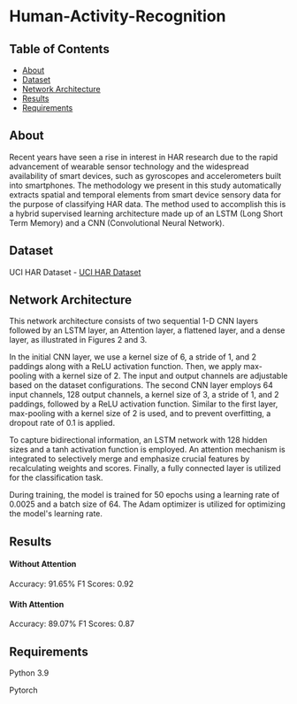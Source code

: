 # Human-Activity-Recognition

## Table of Contents
- [About](#about)
- [Dataset](#dataset)
- [Network Architecture](#network_architecture)
- [Results](#results)
- [Requirements](#requirements)

## About
Recent years have seen a rise in interest in HAR research due to the rapid advancement of wearable sensor technology and the widespread availability of smart devices, such as gyroscopes and accelerometers built into smartphones. The methodology we present in this study automatically extracts spatial and temporal elements from smart device sensory data for the purpose of classifying HAR data. The method used to accomplish this is a hybrid supervised learning architecture made up of an LSTM (Long Short Term Memory) and a CNN (Convolutional Neural Network).

## Dataset 

UCI HAR Dataset - [UCI HAR Dataset](https://archive.ics.uci.edu/dataset/240/human+activity+recognition+using+smartphones)

## Network Architecture

This network architecture consists of two sequential 1-D CNN layers followed by an LSTM layer, an Attention layer, a flattened layer, and a dense layer, as illustrated in Figures 2 and 3.

In the initial CNN layer, we use a kernel size of 6, a stride of 1, and 2 paddings along with a ReLU activation function. Then, we apply max-pooling with a kernel size of 2. The input and output channels are adjustable based on the dataset configurations. The second CNN layer employs 64 input channels, 128 output channels, a kernel size of 3, a stride of 1, and 2 paddings, followed by a ReLU activation function. Similar to the first layer, max-pooling with a kernel size of 2 is used, and to prevent overfitting, a dropout rate of 0.1 is applied.

To capture bidirectional information, an LSTM network with 128 hidden sizes and a tanh activation function is employed. An attention mechanism is integrated to selectively merge and emphasize crucial features by recalculating weights and scores. Finally, a fully connected layer is utilized for the classification task.

During training, the model is trained for 50 epochs using a learning rate of 0.0025 and a batch size of 64. The Adam optimizer is utilized for optimizing the model's learning rate.

## Results
#### Without Attention
Accuracy: 91.65%
F1 Scores: 0.92

#### With Attention
Accuracy: 89.07%
F1 Scores: 0.87

## Requirements

Python 3.9

Pytorch 
